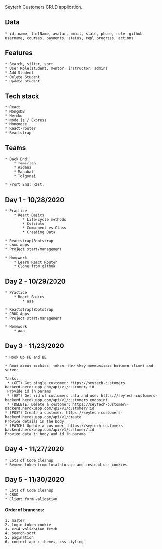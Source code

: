 Seytech Customers CRUD application.

## Data

    * id, name, lastName, avatar, email, state, phone, role, github username, courses, payments, status, repl progress, actions

## Features

    * Search, silter, sort
    * User Role(student, mentor, instructor, admin)
    * Add Student
    * Delete Student
    * Update Student

## Tech stack

    * React
    * MongoDB
    * Heroku
    * Node.js / Express
    * Mongoose
    * React-router
    * Reactstrap

## Teams

    * Back End:
        * Tamerlan
        * Aidana
        * Mahabat
        * Tolgonai

    * Front End: Rest.

## Day 1 - 10/28/2020

    * Practice
        * React Basics
            * Life-cycle methods
            * Setstate
            * Component vs Class
            * Creating Data

    * Reactstrap(Bootstrap)
    * CRUD Apps
    * Project start/management

    * Homework
        * Learn React Router
        * Clone from github

## Day 2 - 10/29/2020

    * Practice
        * React Basics
            * aaa

    * Reactstrap(Bootstrap)
    * CRUD Apps
    * Project start/management

    * Homework
        * aaa

## Day 3 - 11/23/2020

    * Hook Up FE and BE

    * Read about cookies, token. How they communicate between client and server

    Tasks:
     * (GET) Get single customer: https://seytech-customers-backend.herokuapp.com/api/v1/customer/:id
     Provide id in params
     * (GET) Get rid of customers data and use: https://seytech-customers-backend.herokuapp.com/api/v1/customers endpoint
     * (DELETE) Delete a customer: https://seytech-customers-backend.herokuapp.com/api/v1/customer/:id
    * (POST) Create a customer: https://seytech-customers-backend.herokuapp.com/api/v1/create
    Provide details in the body
    * (PATCH) Update a customer: https://seytech-customers-backend.herokuapp.com/api/v1/customer/:id
    Provide data in body and id in params

## Day 4 - 11/27/2020

    * Lots of Code Cleanup
    * Remove token from localstorage and instead use cookies

## Day 5 - 11/30/2020

    * Lots of Code Cleanup
    * CRUD
    * Client form validation

#### Order of branches:

    1. master
    2. login-token-cookie
    3. crud-validation-fetch
    4. search-sort
    5. pagination
    6. context-api : themes, css styling
